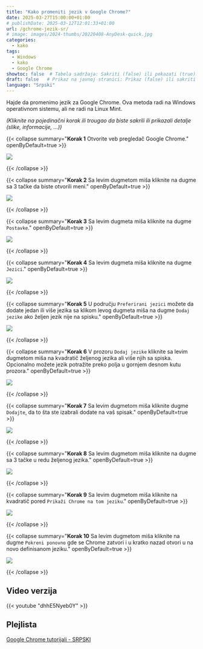 ```yaml
---
title: "Kako promeniti jezik v Google Chrome?"
date: 2025-03-27T15:00:00+01:00
# publishDate: 2025-03-12T12:01:33+01:00
url: /gchrome-jezik-sr/
# image: images/2024-thumbs/20220408-AnyDesk-quick.jpg
categories: 
  - kako
tags: 
  - Windows
  - kako
  - Google Chrome
showtoc: false  # Tabela sadržaja: Sakriti (false) ili pokazati (true).
draft: false   # Prikaz na javnoj stranici: Prikaz (false) ili sakriti (true).
language: "Srpski"
---
```


Hajde da promenimo jezik za Google Chrome. Ova metoda radi na Windows operativnom sistemu, ali ne radi na Linux Mint.

*(Kliknite na pojedinačni korak ili trougao da biste sakrili ili prikazali detalje (slike, informacije, ...))*

{{< collapse summary="**Korak 1** Otvorite veb pregledač Google Chrome." openByDefault=true >}}

 ![](/images/Google-Chrome/GChrome_desktop_shortcut.jpeg)

{{< /collapse >}}

{{< collapse summary="**Korak 2** Sa levim dugmetom miša kliknite na dugme sa 3 tačke da biste otvorili meni." openByDefault=true >}}
   
   ![](/images/Google-Chrome/Hr_-_GChrome_-_3_tacke_dugme.jpeg)

{{< /collapse >}}

{{< collapse summary="**Korak 3** Sa levim dugmeta miša kliknite na dugme `Postavke`." openByDefault=true >}}

 ![](/images/Google-Chrome/Hr_-_GChrome_-_meni_-_Postavke.jpeg)

{{< /collapse >}}

{{< collapse summary="**Korak 4** Sa levim dugmeta miša kliknite na dugme `Jezici`." openByDefault=true >}}

   ![](/images/Google-Chrome/Hr_-_GChrome_-_Postavke_-_Jezici.jpeg)

{{< /collapse >}}

{{< collapse summary="**Korak 5** U području `Preferirani jezici` možete da dodate jedan ili više jezika sa klikom levog dugmeta miša na dugme `Dodaj jezike` ako željen jezik nije na spisku." openByDefault=true >}}
   
   ![](/images/Google-Chrome/Hr_-_GChrome_-_Postavke_-_Jezici_-_dodaj_jezike.jpeg)

{{< /collapse >}}

{{< collapse summary="**Korak 6** V prozoru `Dodaj jezike` kliknite sa levim dugmetom miša na kvadratič željenog jezika ali više njih sa spiska. Opcionalno možete jezik potražite preko polja u gornjem desnom kutu prozora." openByDefault=true >}}
   
   ![](/images/Google-Chrome/Hr_-_GChrome_-_Postavke_-_Jezici_-_dodaj_jezike_-_oznaciti.jpeg)

{{< /collapse >}}

{{< collapse summary="**Korak 7** Sa levim dugmetom miša kliknite dugme `Dodajte`, da to šta ste izabrali dodate na vaš spisak." openByDefault=true >}}
   
   ![](/images/Google-Chrome/Hr_-_GChrome_-_Postavke_-_Jezici_-_dodaj_jezike_-_Dodajte.jpeg)

{{< /collapse >}}

{{< collapse summary="**Korak 8** Sa levim dugmetom miša kliknite na dugme sa 3 tačke u redu željenog jezika." openByDefault=true >}}
   
   ![](/images/Google-Chrome/Hr_-_GChrome_-_Postavke_-_Jezici_-_3_tacke.jpeg)

{{< /collapse >}}

{{< collapse summary="**Korak 9** Sa levim dugmetom miša kliknite na kvadratič pored `Prikaži Chrome na tom jeziku`." openByDefault=true >}}
   
   ![](/images/Google-Chrome/Hr_-_GChrome_-_Postavke_-_Jezici_-_3_tacke_-_promeni_jezik.jpeg)

{{< /collapse >}}

{{< collapse summary="**Korak 10** Sa levim dugmetom miša kliknite na dugme `Pokreni ponovno` gde se Chrome zatvori i u kratko nazad otvori u na novo definisanom jeziku." openByDefault=true >}}
   
   ![](/images/Google-Chrome/Hr_-_GChrome_-_Postavke_-_Jezici_-_pokreni_ponovno.jpeg)

{{< /collapse >}}

## Video verzija

{{< youtube "dhhE5Nyeb0Y" >}}

## Plejlista

[Google Chrome tutorijali - SRPSKI](https://www.youtube.com/playlist?list=PLbvZxzmdNckw-B2_mYYIbROTy0VuqR-qa "Kliknite/tapnite da odprete YouTube predcajalni seznam!")